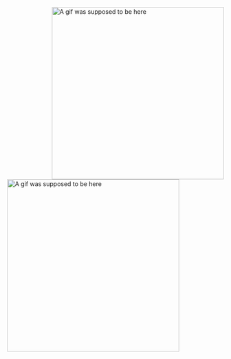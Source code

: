   <img align="right" alt="A gif was supposed to be here" width="400" src="https://user-images.githubusercontent.com/74038190/213866269-5d00981c-7c98-46d7-8a8e-16f462f15227.gif">
  <img align="left" alt="A gif was supposed to be here" width="400" src="![XwI4](https://github.com/user-attachments/assets/231191e1-e4f2-4bb0-8e60-698122e4cf08)
">

